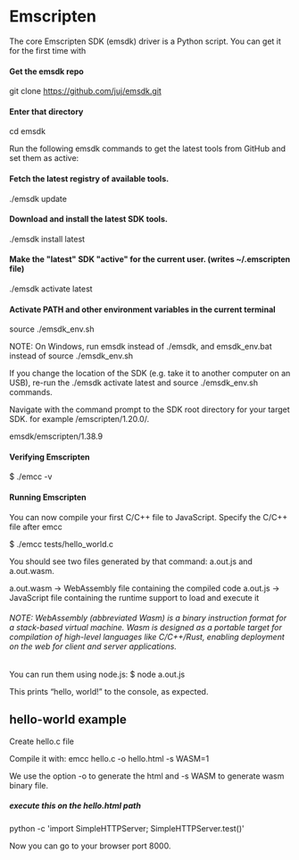 # Emscripten

The core Emscripten SDK (emsdk) driver is a Python script. You can get it for the first time with

#### Get the emsdk repo
git clone https://github.com/juj/emsdk.git

#### Enter that directory
cd emsdk

Run the following emsdk commands to get the latest tools from GitHub and set them as active:

#### Fetch the latest registry of available tools.
./emsdk update

#### Download and install the latest SDK tools.
./emsdk install latest

#### Make the "latest" SDK "active" for the current user. (writes ~/.emscripten file)
./emsdk activate latest

#### Activate PATH and other environment variables in the current terminal
source ./emsdk_env.sh

NOTE: On Windows, run emsdk instead of ./emsdk, and emsdk_env.bat instead of source ./emsdk_env.sh

If you change the location of the SDK (e.g. take it to another computer on an USB), re-run the ./emsdk activate latest and source ./emsdk_env.sh commands.

Navigate with the command prompt to the SDK root directory for your target SDK.
for example <emsdk root directory>/emscripten/1.20.0/.
  
 emsdk/emscripten/1.38.9
 
 #### Verifying Emscripten
 $ ./emcc -v
 
 #### Running Emscripten  
 You can now compile your first C/C++ file to JavaScript.
 Specify the C/C++ file after emcc 
 
 $ ./emcc tests/hello_world.c
 
 You should see two files generated by that command: a.out.js and a.out.wasm.
 
 a.out.wasm -> WebAssembly file containing the compiled code
 a.out.js   -> JavaScript file containing the runtime support to load and execute it
 
 ###### NOTE: WebAssembly (abbreviated Wasm) is a binary instruction format for a stack-based virtual machine. Wasm is designed as a  portable target for compilation of high-level languages like C/C++/Rust, enabling deployment on the web for client and server applications.
 
 You can run them using node.js:
 $ node a.out.js
 
 This prints “hello, world!” to the console, as expected.
 
 ## hello-world example
 Create hello.c file
 
 Compile it with:
 emcc hello.c -o hello.html -s WASM=1
 
 We use the option -o to generate the html and -s WASM to generate wasm binary file.
 
 ##### execute this on the hello.html path
 python -c 'import SimpleHTTPServer; SimpleHTTPServer.test()'
 
 Now you can go to your browser port 8000.

 #






